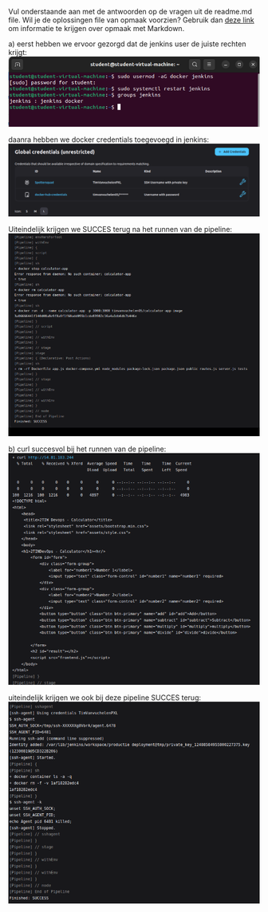 Vul onderstaande aan met de antwoorden op de vragen uit de readme.md file. Wil je de oplossingen file van opmaak voorzien? Gebruik dan [deze link](https://github.com/adam-p/markdown-here/wiki/Markdown-Cheatsheet) om informatie te krijgen over
opmaak met Markdown.

a)
  eerst hebben we ervoor gezorgd dat de jenkins user de juiste rechten krijgt:
  ![docker_rights](/images/Changing_rights_docker.png)

  daanra hebben we docker credentials toegevoegd in jenkins:
  ![docker_rights](/images/Adding_docker_creds.png)

  Uiteindelijk krijgen we SUCCES terug na het runnen van de pipeline:
  ![test pipeline succes](/images/dtap_test_pipeline_succes.png)
  
b)
  curl succesvol bij het runnen van de pipeline:
  ![product_pipeline_curl_succes](/images/dtap_prod_pipeline_curl_succes_new.png)

  uiteindelijk krijgen we ook bij deze pipeline SUCCES terug:
  ![product_pipeline_succes](/images/dtap_prod_pipeline_succes.png)
